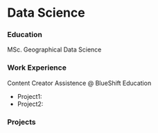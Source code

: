 # Data Science 

### Education 
MSc. Geographical Data Science

### Work Experience
Content Creator Assistence @ BlueShift Education 
- Project1:
- Project2: 

### Projects 


